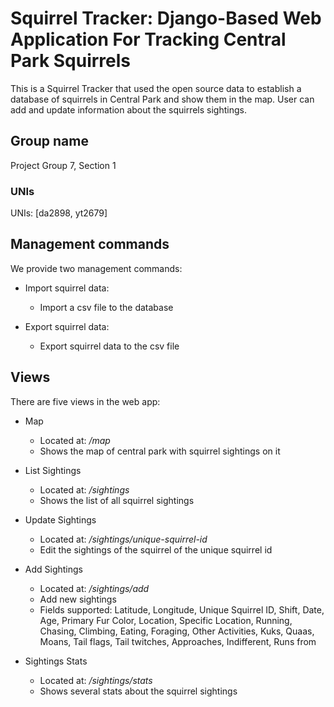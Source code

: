 # Squirrel Tracker: Django-Based Web Application For Tracking Central Park Squirrels

This is a Squirrel Tracker that used the open source data to establish a database of squirrels in Central Park and show them in the map.
User can add and update information about the squirrels sightings. 

## Group name

Project Group 7, Section 1

### UNIs

UNIs: [da2898, yt2679]

## Management commands

We provide two management commands:

* Import squirrel data:
  * Import a csv file to the database

* Export squirrel data:
  * Export squirrel data to the csv file

## Views

There are five views in the web app:

* Map
  * Located at: */map*
  * Shows the map of central park with squirrel sightings on it

* List Sightings
  * Located at: */sightings*
  * Shows the list of all  squirrel sightings

* Update Sightings
  * Located at: */sightings/unique-squirrel-id*
  * Edit the sightings of the squirrel of the unique squirrel id

* Add Sightings
  * Located at: */sightings/add*
  * Add new sightings 
  * Fields supported: Latitude, Longitude, Unique Squirrel ID, Shift, Date, Age, Primary Fur Color, 
Location, Specific Location, Running, Chasing, Climbing, Eating, Foraging, Other Activities, Kuks, 
Quaas, Moans, Tail flags, Tail twitches, Approaches, Indifferent, Runs from

* Sightings Stats
  * Located at: */sightings/stats*
  * Shows several stats about the squirrel sightings


